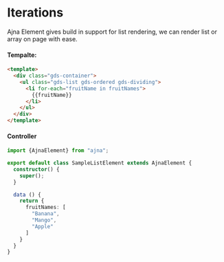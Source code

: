 # Iterations

Ajna Element gives build in support for list rendering, we can render list or array on page with ease.

#### Tempalte:

```html
<template>
  <div class="gds-container">
    <ul class="gds-list gds-ordered gds-dividing">
      <li for-each="fruitName in fruitNames">
        {{fruitName}}
      </li>
    </ul>
  </div>
</template>
```
#### Controller
```ts
import {AjnaElement} from "ajna";

export default class SampleListElement extends AjnaElement {
  constructor() {
    super();
  }

  data () {
    return {
      fruitNames: [
        "Banana",
        "Mango",
        "Apple"
      ]
    }
  }
}

```
